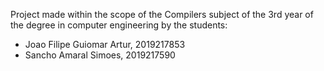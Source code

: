 Project made within the scope of the Compilers subject of the 3rd year of the degree in computer engineering by the students:
- Joao Filipe Guiomar Artur, 2019217853
- Sancho Amaral Simoes, 2019217590
